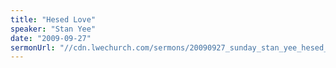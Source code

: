 ```yaml
---
title: "Hesed Love"
speaker: "Stan Yee"
date: "2009-09-27"
sermonUrl: "//cdn.lwechurch.com/sermons/20090927_sunday_stan_yee_hesed_love.mp3"
---
```

